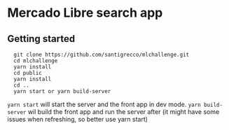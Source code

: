 # Mercado Libre search app

## Getting started

```
  git clone https://github.com/santigrecco/mlchallenge.git
  cd mlchallenge
  yarn install
  cd public
  yarn install
  cd ..
  yarn start or yarn build-server
```

`yarn start` will start the server and the front app in dev mode.
`yarn build-server` wil build the front app and run the server after (it might have some issues when refreshing, so better use yarn start)
